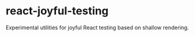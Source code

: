 # react-joyful-testing

Experimental utilities for joyful React testing based on shallow rendering.
